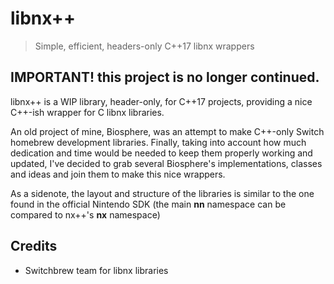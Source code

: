 # libnx++

> Simple, efficient, headers-only C++17 libnx wrappers

## **IMPORTANT!** this project is no longer continued.

libnx++ is a WIP library, header-only, for C++17 projects, providing a nice C++-ish wrapper for C libnx libraries.

An old project of mine, Biosphere, was an attempt to make C++-only Switch homebrew development libraries. Finally, taking into account how much dedication and time would be needed to keep them properly working and updated, I've decided to grab several Biosphere's implementations, classes and ideas and join them to make this nice wrappers.

As a sidenote, the layout and structure of the libraries is similar to the one found in the official Nintendo SDK (the main **nn** namespace can be compared to nx++'s **nx** namespace)

## Credits

- Switchbrew team for libnx libraries